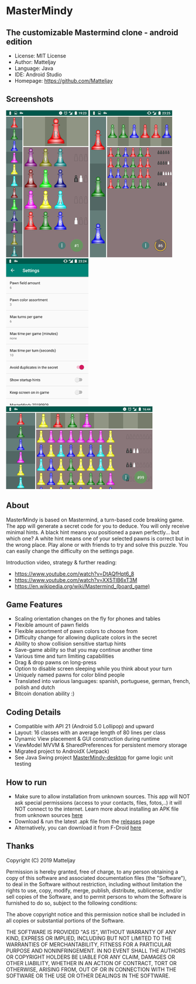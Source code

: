 # MasterMindy
## The customizable Mastermind clone - android edition

- License: MIT License
- Author: Matteljay
- Language: Java
- IDE: Android Studio
- Homepage: https://github.com/Matteljay


## Screenshots

![](https://github.com/Matteljay/mastermindy-android/blob/master/fastlane/metadata/android/en-US/images/phoneScreenshots/1.png)
![](https://github.com/Matteljay/mastermindy-android/blob/master/fastlane/metadata/android/en-US/images/phoneScreenshots/2.png)
![](https://github.com/Matteljay/mastermindy-android/blob/master/fastlane/metadata/android/en-US/images/phoneScreenshots/3.png)
![](https://github.com/Matteljay/mastermindy-android/blob/master/fastlane/metadata/android/en-US/images/phoneScreenshots/4.png)


## About

MasterMindy is based on Mastermind, a turn-based code breaking game. The app will generate a secret code for you to deduce.
You will only receive minimal hints. A black hint means you positioned a pawn perfectly... but which one? A white hint
means one of your selected pawns is correct but in the wrong place. Play alone or with friends to try and solve this puzzle.
You can easily change the difficulty on the settings page.


Introduction video, strategy & further reading:
- <https://www.youtube.com/watch?v=DtAQfHpt6_8>
- <https://www.youtube.com/watch?v=XX5TlB6xT3M>
- <https://en.wikipedia.org/wiki/Mastermind_(board_game)>


## Game Features

- Scaling orientation changes on the fly for phones and tables
- Flexible amount of pawn fields
- Flexible assortment of pawn colors to choose from
- Difficulty change for allowing duplicate colors in the secret
- Ability to show collision sensitive startup hints
- Save-game ability so that you may continue another time
- Various time and turn limiting capabilities
- Drag & drop pawns on long-press
- Option to disable screen sleeping while you think about your turn
- Uniquely named pawns for color blind people 
- Translated into various languages: spanish, portuguese, german, french, polish and dutch
- Bitcoin donation ability :)


## Coding Details

- Compatible with API 21 (Android 5.0 Lollipop) and upward
- Layout: 16 classes with an average length of 80 lines per class
- Dynamic View placement & GUI construction during runtime
- ViewModel MVVM & SharedPreferences for persistent memory storage
- Migrated project to AndroidX (Jetpack)
- See Java Swing project [MasterMindy-desktop](https://github.com/Matteljay/mastermindy-desktop) for game logic unit testing


## How to run

- Make sure to allow installation from unknown sources. This app will NOT ask special permissions (access to your contacts, files, fotos,..)
it will NOT connect to the internet. Learn more about installing an APK file from unknown sources [here](https://www.androidcentral.com/unknown-sources)
- Download & run the latest .apk file from the [releases](https://github.com/Matteljay/mastermindy-android/releases) page
- Alternatively, you can download it from F-Droid [here](https://f-droid.org/packages/eth.matteljay.mastermindy/)

## Thanks
Copyright (C) 2019 Matteljay

Permission is hereby granted, free of charge, to any person
obtaining a copy of this software and associated documentation files
(the "Software"), to deal in the Software without restriction,
including without limitation the rights to use, copy, modify, merge,
publish, distribute, sublicense, and/or sell copies of the Software,
and to permit persons to whom the Software is furnished to do so,
subject to the following conditions:

The above copyright notice and this permission notice shall be
included in all copies or substantial portions of the Software.

THE SOFTWARE IS PROVIDED "AS IS", WITHOUT WARRANTY OF ANY KIND,
EXPRESS OR IMPLIED, INCLUDING BUT NOT LIMITED TO THE WARRANTIES OF
MERCHANTABILITY, FITNESS FOR A PARTICULAR PURPOSE AND
NONINFRINGEMENT. IN NO EVENT SHALL THE AUTHORS OR COPYRIGHT HOLDERS
BE LIABLE FOR ANY CLAIM, DAMAGES OR OTHER LIABILITY, WHETHER IN AN
ACTION OF CONTRACT, TORT OR OTHERWISE, ARISING FROM, OUT OF OR IN
CONNECTION WITH THE SOFTWARE OR THE USE OR OTHER DEALINGS IN THE
SOFTWARE.
